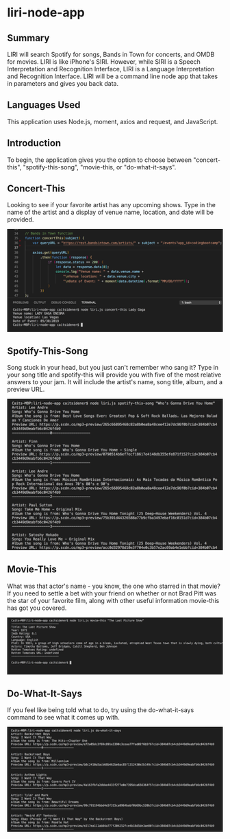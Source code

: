 # liri-node-app

## Summary
LIRI will search Spotify for songs, Bands in Town for concerts, and OMDB for movies. LIRI is like iPhone's SIRI. However, while SIRI is a Speech Interpretation and Recognition Interface, LIRI is a Language Interpretation and Recognition Interface. LIRI will be a command line node app that takes in parameters and gives you back data.

## Languages Used
This application uses Node.js, moment, axios and request, and JavaScript.

## Introduction
To begin, the application gives you the option to choose between "concert-this", "spotify-this-song", "movie-this, or "do-what-it-says".

## Concert-This
Looking to see if your favorite artist has any upcoming shows. Type in the name of the artist and a display of venue name, location, and date will be provided.

![Running concert-this "Lady Gaga"](images/bands-in-town.png)

## Spotify-This-Song
Song stuck in your head, but you just can't remember who sang it? Type in your song title and spotify-this will provide you with five of the most relative answers to your jam. It will include the artist's name, song title, album, and a preview URL.

![Running spotify-this-song "Who's Gonna Drive You Home Tonight"](images/spotify-this-song.png)

## Movie-This
What was that actor's name - you know, the one who starred in that movie? If you need to settle a bet with your friend on whether or not Brad Pitt was the star of your favorite film, along with other useful information movie-this has got you covered.

![Running movie-this "The Last Picture Show"](images/movie-this.png)

## Do-What-It-Says
If you feel like being told what to do, try using the do-what-it-says command to see what it comes up with.

![Running do-what-it-says](images/do-what-it-says.png)
